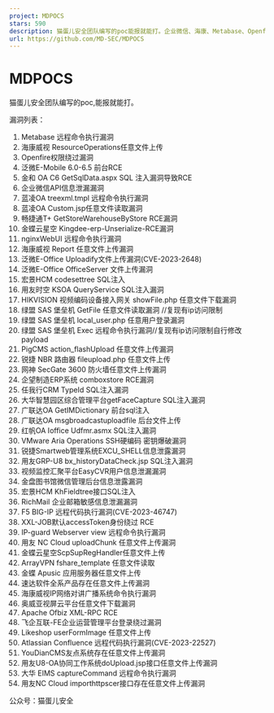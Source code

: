 ```yaml
---
project: MDPOCS
stars: 590
description: 猫蛋儿安全团队编写的poc能报就能打。企业微信、海康、Metabase、Openfire、泛微OA......
url: https://github.com/MD-SEC/MDPOCS
---
```


MDPOCS
======

猫蛋儿安全团队编写的poc,能报就能打。

漏洞列表：

1.  Metabase 远程命令执行漏洞
2.  海康威视 ResourceOperations任意文件上传
3.  Openfire权限绕过漏洞
4.  泛微E-Mobile 6.0-6.5 前台RCE
5.  金和 OA C6 GetSqlData.aspx SQL 注入漏洞导致RCE
6.  企业微信API信息泄漏漏洞
7.  蓝凌OA treexml.tmpl 远程命令执行漏洞
8.  蓝凌OA Custom.jsp任意文件读取漏洞
9.  畅捷通T+ GetStoreWarehouseByStore RCE漏洞
10.  金蝶云星空 Kingdee-erp-Unserialize-RCE漏洞
11.  nginxWebUI 远程命令执行漏洞
12.  海康威视 Report 任意文件上传漏洞
13.  泛微E-Office Uploadify文件上传漏洞(CVE-2023-2648)
14.  泛微E-Office OfficeServer 文件上传漏洞
15.  宏景HCM codesettree SQL注入
16.  用友时空 KSOA QueryService SQL注入漏洞
17.  HIKVISION 视频编码设备接入网关 showFile.php 任意文件下载漏洞
18.  绿盟 SAS 堡垒机 GetFile 任意文件读取漏洞 //复现有ip访问限制
19.  绿盟 SAS 堡垒机 local\_user.php 任意用户登录漏洞
20.  绿盟 SAS 堡垒机 Exec 远程命令执行漏洞//复现有ip访问限制自行修改payload
21.  PigCMS action\_flashUpload 任意文件上传漏洞
22.  锐捷 NBR 路由器 fileupload.php 任意文件上传
23.  网神 SecGate 3600 防火墙任意文件上传漏洞
24.  企望制造ERP系统 comboxstore RCE漏洞
25.  任我行CRM TypeId SQL注入漏洞
26.  大华智慧园区综合管理平台getFaceCapture SQL注入漏洞
27.  广联达OA GetIMDictionary 前台sql注入
28.  广联达OA msgbroadcastuploadfile 后台文件上传
29.  红帆OA Ioffice Udfmr.asmx SQL注入漏洞
30.  VMware Aria Operations SSH硬编码 密钥爆破漏洞
31.  锐捷Smartweb管理系统EXCU\_SHELL信息泄露漏洞
32.  用友GRP-U8 bx\_historyDataCheck.jsp SQL注入漏洞
33.  视频监控汇聚平台EasyCVR用户信息泄漏漏洞
34.  金盘图书馆微信管理后台信息泄露漏洞
35.  宏景HCM KhFieldtree接口SQL注入
36.  RichMail 企业邮箱敏感信息泄漏漏洞
37.  F5 BIG-IP 远程代码执行漏洞(CVE-2023-46747)
38.  XXL-JOB默认accessToken身份绕过 RCE
39.  IP-guard Webserver view 远程命令执行漏洞
40.  用友 NC Cloud uploadChunk 任意文件上传漏洞
41.  金蝶云星空ScpSupRegHandler任意文件上传
42.  ArrayVPN fshare\_template 任意文件读取
43.  金蝶 Apusic 应用服务器任意文件上传
44.  速达软件全系产品存在任意文件上传漏洞
45.  海康威视IP网络对讲广播系统命令执行漏洞
46.  奥威亚视屏云平台任意文件下载漏洞
47.  Apache Ofbiz XML-RPC RCE
48.  飞企互联-FE企业运营管理平台登录绕过漏洞
49.  Likeshop userFormImage 任意文件上传
50.  Atlassian Confluence 远程代码执行漏洞(CVE-2023-22527)
51.  YouDianCMS友点系统存在任意文件上传漏洞
52.  用友U8-OA协同工作系统doUpload.jsp接口任意文件上传漏洞
53.  大华 EIMS captureCommand 远程命令执行漏洞
54.  用友NC Cloud importhttpscer接口存在任意文件上传漏洞

公众号：猫蛋儿安全
